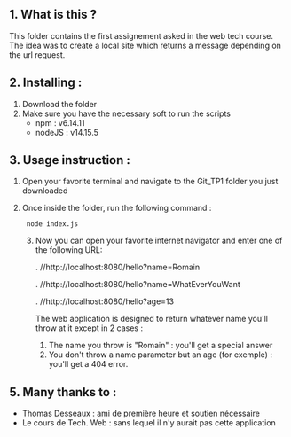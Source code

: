 ﻿

## 1. **What is this ?**

This folder contains the first assignement asked in the web tech course. The idea was to create a local site which returns a message depending on the url request.

## 2. **Installing :**

1. Download the folder
2. Make sure you have the necessary soft to run the scripts
	- npm : v6.14.11
	- nodeJS : v14.15.5

## 3. **Usage instruction :**

1. Open your favorite terminal and navigate to the Git_TP1 folder you just downloaded
2. Once inside the folder, run the following command :

	    node index.js
	
	3. Now you can open your favorite internet navigator and enter one of the following URL:
		
		. //http://localhost:8080/hello?name=Romain
		
		. //http://localhost:8080/hello?name=WhatEverYouWant
		
		. //http://localhost:8080/hello?age=13
	
		The web application is designed to return whatever name you'll throw at it except in 2 cases :
		1. The name you throw is "Romain" : you'll get a special answer
		2. You don't throw a name parameter but an age (for exemple) : you'll get a 404 error.

## 5. **Many thanks to :**

- Thomas Desseaux : ami de première heure et soutien nécessaire
- Le cours de Tech. Web : sans lequel il n'y aurait pas cette application



